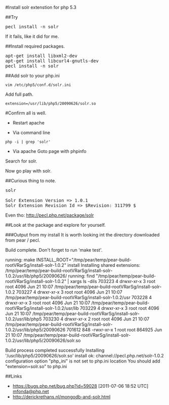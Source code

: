 #Install solr extenstion for php 5.3

##Try
<pre>
pecl install -n solr
</pre>

If it fails, like it did for me.

##Install required packages.
<pre>
apt-get install libxml2-dev
apt-get install libcurl4-gnutls-dev
pecl install -n solr
</pre>

##Add solr to your php.ini
```
vim /etc/php5/conf.d/solr.ini
```

Add full path.
```
extension=/usr/lib/php5/20090626/solr.so
```

#Confirm all is well.
* Restart apache

* Via command line
```
php -i | grep 'solr'
```

* Via apache
Goto page with phpinfo

Search for solr.


Now go play with solr.

##Curious thing to note.
<pre>
solr

Solr Extension Version => 1.0.1
Solr Extension Revision Id => $Revision: 311799 $
</pre>

Even tho:
http://pecl.php.net/package/solr

##Look at the package and explore for yourself.


###Output from my install
It is worth looking int the directory downloaded from pear / pecl.

Build complete.
Don't forget to run 'make test'.

running: make INSTALL_ROOT="/tmp/pear/temp/pear-build-rootVRarSg/install-solr-1.0.2" install
Installing shared extensions:     /tmp/pear/temp/pear-build-rootVRarSg/install-solr-1.0.2/usr/lib/php5/20090626/
running: find "/tmp/pear/temp/pear-build-rootVRarSg/install-solr-1.0.2" | xargs ls -dils
703223   4 drwxr-xr-x 3 root root   4096 Jun 21 10:07 /tmp/pear/temp/pear-build-rootVRarSg/install-solr-1.0.2
703227   4 drwxr-xr-x 3 root root   4096 Jun 21 10:07 /tmp/pear/temp/pear-build-rootVRarSg/install-solr-1.0.2/usr
703228   4 drwxr-xr-x 3 root root   4096 Jun 21 10:07 /tmp/pear/temp/pear-build-rootVRarSg/install-solr-1.0.2/usr/lib
703229   4 drwxr-xr-x 3 root root   4096 Jun 21 10:07 /tmp/pear/temp/pear-build-rootVRarSg/install-solr-1.0.2/usr/lib/php5
703230   4 drwxr-xr-x 2 root root   4096 Jun 21 10:07 /tmp/pear/temp/pear-build-rootVRarSg/install-solr-1.0.2/usr/lib/php5/20090626
701612 848 -rwxr-xr-x 1 root root 864925 Jun 21 10:07 /tmp/pear/temp/pear-build-rootVRarSg/install-solr-1.0.2/usr/lib/php5/20090626/solr.so

Build process completed successfully
Installing '/usr/lib/php5/20090626/solr.so'
install ok: channel://pecl.php.net/solr-1.0.2
configuration option "php_ini" is not set to php.ini location
You should add "extension=solr.so" to php.ini


##Links
* https://bugs.php.net/bug.php?id=59028 [2011-07-06 18:52 UTC] mfonda@php.net
* http://derickrethans.nl/mongodb-and-solr.html